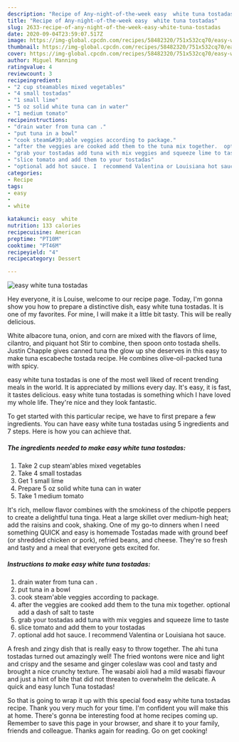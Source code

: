 ```yaml
---
description: "Recipe of Any-night-of-the-week easy  white tuna tostadas"
title: "Recipe of Any-night-of-the-week easy  white tuna tostadas"
slug: 2633-recipe-of-any-night-of-the-week-easy-white-tuna-tostadas
date: 2020-09-04T23:59:07.517Z
image: https://img-global.cpcdn.com/recipes/58482320/751x532cq70/easy-white-tuna-tostadas-recipe-main-photo.jpg
thumbnail: https://img-global.cpcdn.com/recipes/58482320/751x532cq70/easy-white-tuna-tostadas-recipe-main-photo.jpg
cover: https://img-global.cpcdn.com/recipes/58482320/751x532cq70/easy-white-tuna-tostadas-recipe-main-photo.jpg
author: Miguel Manning
ratingvalue: 4
reviewcount: 3
recipeingredient:
- "2 cup steamables mixed vegetables"
- "4 small tostadas"
- "1 small lime"
- "5 oz solid white tuna can in water"
- "1 medium tomato"
recipeinstructions:
- "drain water from tuna can ."
- "put tuna in a bowl"
- "cook steam&#39;able veggies according to package."
- "after the veggies are cooked add them to the tuna mix together.  optional add a dash of salt to taste"
- "grab your tostadas add tuna with mix veggies and squeeze lime to taste"
- "slice tomato and add them to your tostadas"
- "optional add hot sauce. I  recommend Valentina or Louisiana hot sauce."
categories:
- Recipe
tags:
- easy
- 
- white

katakunci: easy  white 
nutrition: 133 calories
recipecuisine: American
preptime: "PT10M"
cooktime: "PT46M"
recipeyield: "4"
recipecategory: Dessert

---
```



![easy  white tuna tostadas](https://img-global.cpcdn.com/recipes/58482320/751x532cq70/easy-white-tuna-tostadas-recipe-main-photo.jpg)

Hey everyone, it is Louise, welcome to our recipe page. Today, I'm gonna show you how to prepare a distinctive dish, easy  white tuna tostadas. It is one of my favorites. For mine, I will make it a little bit tasty. This will be really delicious.

White albacore tuna, onion, and corn are mixed with the flavors of lime, cilantro, and piquant hot Stir to combine, then spoon onto tostada shells. Justin Chapple gives canned tuna the glow up she deserves in this easy to make tuna escabeche tostada recipe. He combines olive-oil-packed tuna with spicy.

easy  white tuna tostadas is one of the most well liked of recent trending meals in the world. It is appreciated by millions every day. It's easy, it is fast, it tastes delicious. easy  white tuna tostadas is something which I have loved my whole life. They're nice and they look fantastic.


To get started with this particular recipe, we have to first prepare a few ingredients. You can have easy  white tuna tostadas using 5 ingredients and 7 steps. Here is how you can achieve that.

<!--inarticleads1-->

##### The ingredients needed to make easy  white tuna tostadas:

1. Take 2 cup steam&#39;ables mixed vegetables
1. Take 4 small tostadas
1. Get 1 small lime
1. Prepare 5 oz solid white tuna can in water
1. Take 1 medium tomato


It&#39;s rich, mellow flavor combines with the smokiness of the chipotle peppers to create a delightful tuna tinga. Heat a large skillet over medium-high heat; add the raisins and cook, shaking. One of my go-to dinners when I need something QUICK and easy is homemade Tostadas made with ground beef (or shredded chicken or pork), refried beans, and cheese. They&#39;re so fresh and tasty and a meal that everyone gets excited for. 

<!--inarticleads2-->

##### Instructions to make easy  white tuna tostadas:

1. drain water from tuna can .
1. put tuna in a bowl
1. cook steam&#39;able veggies according to package.
1. after the veggies are cooked add them to the tuna mix together.  optional add a dash of salt to taste
1. grab your tostadas add tuna with mix veggies and squeeze lime to taste
1. slice tomato and add them to your tostadas
1. optional add hot sauce. I  recommend Valentina or Louisiana hot sauce.


A fresh and zingy dish that is really easy to throw together. The ahi tuna tostadas turned out amazingly well! The fried wontons were nice and light and crispy and the sesame and ginger coleslaw was cool and tasty and brought a nice crunchy texture. The wasabi aioli had a mild wasabi flavour and just a hint of bite that did not threaten to overwhelm the delicate. A quick and easy lunch Tuna tostadas! 

So that is going to wrap it up with this special food easy  white tuna tostadas recipe. Thank you very much for your time. I'm confident you will make this at home. There's gonna be interesting food at home recipes coming up. Remember to save this page in your browser, and share it to your family, friends and colleague. Thanks again for reading. Go on get cooking!
